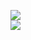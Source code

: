 [![](https://img.shields.io/badge/Made%20With-Github%20Spray-lightgrey.svg?style=for-the-badge&logo=github)](https://github.com/Annihil/github-spray#15665)  
[![](https://i.imgur.com/2DrTn0Z.gif)](https://github.com/Annihil/github-spray)